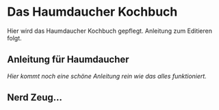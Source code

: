 # Das Haumdaucher Kochbuch

Hier wird das Haumdaucher Kochbuch gepflegt. Anleitung zum Editieren folgt.

## Anleitung für Haumdaucher

*Hier kommt noch eine schöne Anleitung rein wie das alles funktioniert.*


## Nerd Zeug...